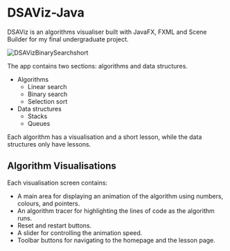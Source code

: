 # DSAViz-Java
DSAViz is an algorithms visualiser built with JavaFX, FXML and Scene Builder for my final undergraduate project.

![DSAVizBinarySearchshort](https://github.com/user-attachments/assets/10ac1296-0f56-4b5e-8d1a-26190005c6ab)

The app contains two sections: algorithms and data structures.
- Algorithms
  - Linear search
  - Binary search
  - Selection sort
- Data structures
  - Stacks
  - Queues

Each algorithm has a visualisation and a short lesson, while the data structures only have lessons.

## Algorithm Visualisations
Each visualisation screen contains:
- A main area for displaying an animation of the algorithm using numbers, colours, and pointers.
- An algorithm tracer for highlighting the lines of code as the algorithm runs.
- Reset and restart buttons.
- A slider for controlling the animation speed.
- Toolbar buttons for navigating to the homepage and the lesson page.
